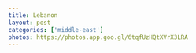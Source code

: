 ```yaml
---
title: Lebanon
layout: post
categories: ['middle-east']
photos: https://photos.app.goo.gl/6tqfUzHQtXVrX3LRA
---
```


